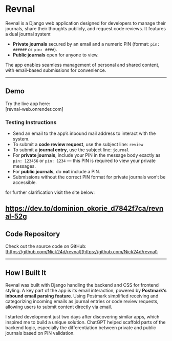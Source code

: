 # Revnal
Revnal is a Django web application designed for developers to manage their journals, share their thoughts publicly, and request code reviews. It features a dual journal system:

- **Private journals** secured by an email and a numeric PIN (format: `pin: ######` or `pin: ####`).
- **Public journals** open for anyone to view.

The app enables seamless management of personal and shared content, with email-based submissions for convenience.

---

## Demo

Try the live app here:  
[revnal-web.onrender.com]

### Testing Instructions

- Send an email to the app’s inbound mail address to interact with the system.
- To submit a **code review request**, use the subject line: `review`
- To submit a **journal entry**, use the subject line: `journal`
- For **private journals**, include your PIN in the message body exactly as `pin: 123456` or `pin: 1234` — this PIN is required to view your private messages.
- For **public journals**, do **not** include a PIN.
- Submissions without the correct PIN format for private journals won’t be accessible.

for further clarification visit the site below:

https://dev.to/dominion_okorie_d7842f7ca/revnal-52g
---

## Code Repository

Check out the source code on GitHub:  
[https://github.com/Nick24d/revnal](https://github.com/Nick24d/revnal)

---

## How I Built It

Revnal was built with Django handling the backend and CSS for frontend styling. A key part of the app is its email interaction, powered by **Postmark’s inbound email parsing feature**. Using Postmark simplified receiving and categorizing incoming emails as journal entries or code review requests, allowing users to submit content directly via email.

I started development just two days after discovering similar apps, which inspired me to build a unique solution. ChatGPT helped scaffold parts of the backend logic, especially the differentiation between private and public journals based on PIN validation.
